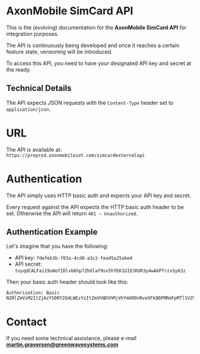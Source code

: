 # AxonMobile SimCard API
This is the (evolving) documentation for the **AxonMobile SimCard API** for integration purposes.

The API is continuously being developed and once it reaches a certain feature state, versioning will be introduced.

To access this API, you need to have your designated API key and secret at the ready.

## Technical Details

The API expects JSON requests with the `Content-Type` header set to `application/json`.

# URL

The API is available at: `https://preprod.axonmobileiot.com/simcardexternalapi`

# Authentication

The API simply uses HTTP basic auth and expects your API key and secret.

Every request against the API expects the HTTP basic auth header to be set. Otherwise the API will return `401 – Unauthorized`.

## Authentication Example

Let's imagine that you have the following:

* API key: `7defeb3b-f03a-4cd8-a3c2-fea45a25abe4`
* API secret: `toyqdCALFai19uWofIDlxb6hp7ZhOlaf9sx5hTEK1GIOJKUR3y4wAkPTrzvSyHJz`

Then your basic auth header should look like this:
```
Authorization: Basic N2RlZmViM2ItZjAzYS00Y2Q4LWEzYzItZmVhNDVhMjVhYmU0OnRveXFkQ0FMRmFpMTl1V29mSURseGI2aHA3WmhPbGFmOXN4NWhURUsxR0lPSktVUjN5NHdBa1BUcnp2U3lISno=
```

# Contact

If you need some technical assistance, please e-mail **martin.graversen@greenwavesystems.com**
